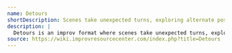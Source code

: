 ```yaml
---
name: Detours
shortDescription: Scenes take unexpected turns, exploring alternate possibilities.
description: |
  Detours is an improv format where scenes take unexpected turns, exploring alternate possibilities and outcomes. The format encourages creative risk-taking and playful exploration.
source: https://wiki.improvresourcecenter.com/index.php?title=Detours
---
```

